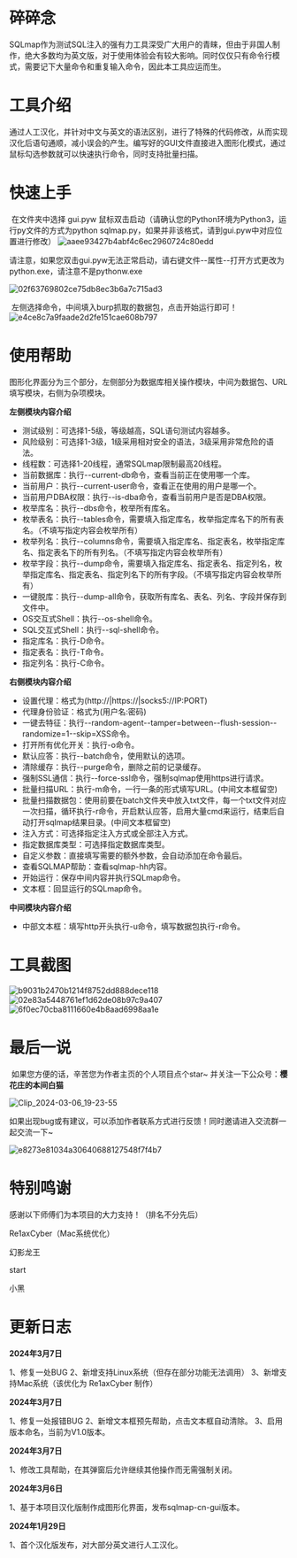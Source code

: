 # 碎碎念

​	SQLmap作为测试SQL注入的强有力工具深受广大用户的青睐，但由于非国人制作，绝大多数均为英文版，对于使用体验会有较大影响。同时仅仅只有命令行模式，需要记下大量命令和重复输入命令，因此本工具应运而生。 

# **工具介绍**

​	通过人工汉化，并针对中文与英文的语法区别，进行了特殊的代码修改，从而实现汉化后语句通顺，减小误会的产生。编写好的GUI文件直接进入图形化模式，通过鼠标勾选参数就可以快速执行命令，同时支持批量扫描。

# 快速上手

​	在文件夹中选择 gui.pyw 鼠标双击启动（请确认您的Python环境为Python3，运行py文件的方式为python sqlmap.py，如果并非该格式，请到gui.pyw中对应位置进行修改）
![aaee93427b4abf4c6ec2960724c80edd](https://github.com/honmashironeko/sqlmap-cn/assets/139044047/dd55065a-4cb8-40a4-838d-a55c90e96f7a)

请注意，如果您双击gui.pyw无法正常启动，请右键文件--属性--打开方式更改为python.exe，请注意不是pythonw.exe

![02f63769802ce75db8ec3b6a7c715ad3](https://github.com/honmashironeko/sqlmap-cn/assets/139044047/7c667cb5-cc6a-4d03-ad46-82da28c95759)

​	左侧选择命令，中间填入burp抓取的数据包，点击开始运行即可！
![e4ce8c7a9faade2d2fe151cae608b797](https://github.com/honmashironeko/sqlmap-cn/assets/139044047/05aa9b67-f838-4789-9c1f-8b7d1e0cf2e5)

# 使用帮助

​	图形化界面分为三个部分，左侧部分为数据库相关操作模块，中间为数据包、URL填写模块，右侧为杂项模块。

**左侧模块内容介绍**

- 测试级别：可选择1-5级，等级越高，SQL语句测试内容越多。
- 风险级别：可选择1-3级，1级采用相对安全的语法，3级采用非常危险的语法。
- 线程数：可选择1-20线程，通常SQLmap限制最高20线程。
- 当前数据库：执行--current-db命令，查看当前正在使用哪一个库。
- 当前用户：执行--current-user命令，查看正在使用的用户是哪一个。
- 当前用户DBA权限：执行--is-dba命令，查看当前用户是否是DBA权限。
- 枚举库名：执行--dbs命令，枚举所有库名。
- 枚举表名：执行--tables命令，需要填入指定库名，枚举指定库名下的所有表名。（不填写指定内容会枚举所有）
- 枚举列名：执行--columns命令，需要填入指定库名、指定表名，枚举指定库名、指定表名下的所有列名。（不填写指定内容会枚举所有）
- 枚举字段：执行--dump命令，需要填入指定库名、指定表名、指定列名，枚举指定库名、指定表名、指定列名下的所有字段。（不填写指定内容会枚举所有）
- 一键脱库：执行--dump-all命令，获取所有库名、表名、列名、字段并保存到文件中。
- OS交互式Shell：执行--os-shell命令。
- SQL交互式Shell：执行--sql-shell命令。
- 指定库名：执行-D命令。
- 指定表名：执行-T命令。
- 指定列名：执行-C命令。

**右侧模块内容介绍**

- 设置代理：格式为(http://|https://|socks5://IP:PORT)
- 代理身份验证：格式为(用户名:密码)
- 一键去特征：执行--random-agent--tamper=between--flush-session--randomize=1--skip=XSS命令。
- 打开所有优化开关：执行-o命令。
- 默认应答：执行--batch命令，使用默认的选项。
- 清除缓存：执行--purge命令，删除之前的记录缓存。
- 强制SSL通信：执行--force-ssl命令，强制sqlmap使用https进行请求。
- 批量扫描URL：执行-m命令，一行一条的形式填写URL。(中间文本框留空)
- 批量扫描数据包：使用前要在batch文件夹中放入txt文件，每一个txt文件对应一次扫描，循环执行-r命令，开启默认应答，启用大量cmd来运行，结束后自动打开sqlmap结果目录。(中间文本框留空)
- 注入方式：可选择指定注入方式或全部注入方式。
- 指定数据库类型：可选择指定数据库类型。
- 自定义参数：直接填写需要的额外参数，会自动添加在命令最后。
- 查看SQLMAP帮助：查看sqlmap-hh内容。
- 开始运行：保存中间内容并执行SQLmap命令。
- 文本框：回显运行的SQLmap命令。

**中间模块内容介绍**

- 中部文本框：填写http开头执行-u命令，填写数据包执行-r命令。

# 工具截图
![b9031b2470b1214f8752dd888dece118](https://github.com/honmashironeko/sqlmap-cn/assets/139044047/cdaf0648-21a1-48a5-9a0e-c5d3fa7ad820)
![02e83a5448761ef1d62de08b97c9a407](https://github.com/honmashironeko/sqlmap-cn/assets/139044047/30928bcf-d808-46ae-8769-00b0ebeb06af)
![6f0ec70cba8111660e4b8aad6998aa1e](https://github.com/honmashironeko/sqlmap-cn/assets/139044047/a302133e-7887-4112-98cc-b093c1349a3a)

# 最后一说

​	如果您方便的话，辛苦您为作者主页的个人项目点个star~ 并关注一下公众号：**樱花庄的本间白猫**

![Clip_2024-03-06_19-23-55](https://github.com/honmashironeko/sqlmap-cn/assets/139044047/ac76b86e-35b9-4c64-a00a-1eb7a7fe05d2)

​	如果出现bug或有建议，可以添加作者联系方式进行反馈！同时邀请进入交流群一起交流一下~

![e8273e81034a30640688127548f7f4b7](https://github.com/honmashironeko/sqlmap-cn/assets/139044047/1bd6390a-673c-42e6-9a62-074eb35e146e)

# 特别鸣谢

感谢以下师傅们为本项目的大力支持！（排名不分先后）

Re1axCyber（Mac系统优化）

幻影龙王

start

小黑

# 更新日志

**2024年3月7日**

1、修复一处BUG
2、新增支持Linux系统（但存在部分功能无法调用）
3、新增支持Mac系统（该优化为 Re1axCyber 制作）

**2024年3月7日**

1、修复一处报错BUG
2、新增文本框预先帮助，点击文本框自动清除。
3、启用版本命名，当前为V1.0版本。

**2024年3月7日**

1、修改工具帮助，在其弹窗后允许继续其他操作而无需强制关闭。

**2024年3月6日**

1、基于本项目汉化版制作成图形化界面，发布sqlmap-cn-gui版本。

**2024年1月29日**

1、首个汉化版发布，对大部分英文进行人工汉化。
